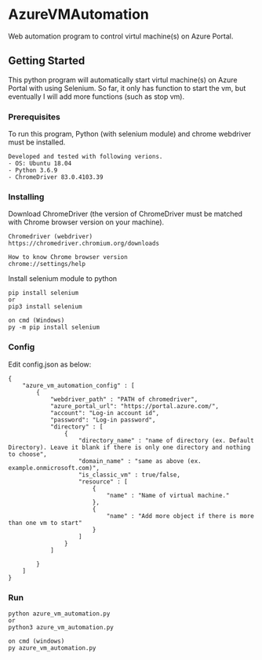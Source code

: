 # AzureVMAutomation

Web automation program to control virtul machine(s) on Azure Portal. 

## Getting Started

This python program will automatically start virtul machine(s) on Azure Portal with using Selenium. 
So far, it only has function to start the vm, but eventually I will add more functions (such as stop vm).

### Prerequisites

To run this program, Python (with selenium module) and chrome webdriver must be installed.

```
Developed and tested with following verions.
- OS: Ubuntu 18.04
- Python 3.6.9
- ChromeDriver 83.0.4103.39
```

### Installing

Download ChromeDriver (the version of ChromeDriver must be matched with Chrome browser version on your machine).

```
Chromedriver (webdriver)
https://chromedriver.chromium.org/downloads

How to know Chrome browser version
chrome://settings/help
```

Install selenium module to python

```
pip install selenium
or
pip3 install selenium

on cmd (Windows)
py -m pip install selenium
```

### Config
Edit config.json as below:

```
{
    "azure_vm_automation_config" : [
        {
            "webdriver_path" : "PATH of chromedriver",
            "azure_portal_url": "https://portal.azure.com/",
            "account": "Log-in account id",
            "password": "Log-in password",
            "directory" : [
                { 
                    "directory_name" : "name of directory (ex. Default Directory). Leave it blank if there is only one directory and nothing to choose",
                    "domain_name" : "same as above (ex. example.onmicrosoft.com)",
                    "is_classic_vm" : true/false,
                    "resource" : [
                        {
                            "name" : "Name of virtual machine."
                        },
                        {
                            "name" : "Add more object if there is more than one vm to start"
                        }
                    ]
                }
            ]

        }
    ]
}

```
### Run

```
python azure_vm_automation.py
or
python3 azure_vm_automation.py

on cmd (windows)
py azure_vm_automation.py
```
